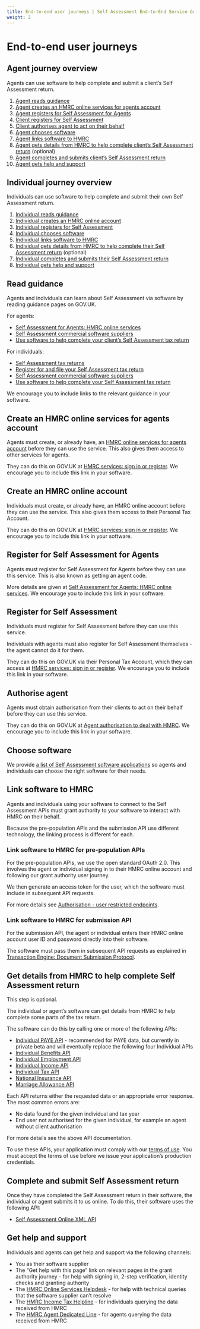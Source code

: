 ```yaml
---
title: End-to-end user journeys | Self Assessment End-to-End Service Guide
weight: 2
---
```


# End-to-end user journeys

## Agent journey overview 

Agents can use software to help complete and submit a client’s Self Assessment return.

1. [Agent reads guidance](#read-guidance)
2. [Agent creates an HMRC online services for agents account](#create-an-hmrc-online-services-for-agents-account)
3. [Agent registers for Self Assessment for Agents](#register-for-self-assessment-for-agents)
4. [Client registers for Self Assessment](#register-for-self-assessment)
5. [Client authorises agent to act on their behalf](#authorise-agent)
6. [Agent chooses software](#choose-software)
7. [Agent links software to HMRC](#link-software-to-hmrc)
8. [Agent gets details from HMRC to help complete client’s Self Assessment return](#get-details-from-hmrc-to-help-complete-self-assessment-return) (optional)
9. [Agent completes and submits client’s Self Assessment return](#complete-and-submit-self-assessment-return)
10. [Agent gets help and support](#get-help-and-support)


## Individual journey overview 

Individuals can use software to help complete and submit their own Self Assessment return.

1. [Individual reads guidance](#read-guidance)
2. [Individual creates an HMRC online account](#create-an-hmrc-online-account)
3. [Individual registers for Self Assessment](#register-for-self-assessment)
4. [Individual chooses software](#choose-software)
5. [Individual links software to HMRC](#link-software-to-hmrc)
6. [Individual gets details from HMRC to help complete their Self Assessment return](#get-details-from-hmrc-to-help-complete-self-assessment-return) (optional)
7. [Individual completes and submits their Self Assessment return](#complete-and-submit-self-assessment-return)
8. [Individual gets help and support](#get-help-and-support)


## Read guidance 

Agents and individuals can learn about Self Assessment via software by reading guidance pages on GOV.UK.

For agents:

* [Self Assessment for Agents: HMRC online services](https://www.gov.uk/guidance/self-assessment-for-agents-online-service)
* [Self Assessment commercial software suppliers](https://www.gov.uk/government/publications/self-assessment-commercial-software-suppliers)
* [Use software to help complete your client’s Self Assessment tax return](https://www.gov.uk/guidance/use-software-to-help-complete-your-clients-self-assessment-tax-return)

For individuals:

* [Self Assessment tax returns](https://www.gov.uk/self-assessment-tax-returns)
* [Register for and file your Self Assessment tax return](https://www.gov.uk/log-in-file-self-assessment-tax-return)
* [Self Assessment commercial software suppliers](https://www.gov.uk/government/publications/self-assessment-commercial-software-suppliers)
* [Use software to help complete your Self Assessment tax return](https://www.gov.uk/guidance/use-software-to-help-complete-your-self-assessment-tax-return)

We encourage you to include links to the relevant guidance in your software.


## Create an HMRC online services for agents account

Agents must create, or already have, an [HMRC online services for agents account](https://www.gov.uk/government/collections/hmrc-online-services-for-agents#HMRC-online-services-for-agents-account) before they can use the service. This also gives them access to other services for agents.

They can do this on GOV.UK at [HMRC services: sign in or register](https://www.gov.uk/log-in-register-hmrc-online-services). We encourage you to include this link in your software.


## Create an HMRC online account

Individuals must create, or already have, an HMRC online account before they can use the service. This also gives them access to their Personal Tax Account.

They can do this on GOV.UK at [HMRC services: sign in or register](https://www.gov.uk/log-in-register-hmrc-online-services). We encourage you to include this link in your software.


## Register for Self Assessment for Agents

Agents must register for Self Assessment for Agents before they can use this service. This is also known as getting an agent code.

More details are given at [Self Assessment for Agents: HMRC online services](https://www.gov.uk/guidance/self-assessment-for-agents-online-service#how-to-get-an-agent-code). We encourage you to include this link in your software.


## Register for Self Assessment

Individuals must register for Self Assessment before they can use this service.

Individuals with agents must also register for Self Assessment themselves - the agent cannot do it for them.

They can do this on GOV.UK via their Personal Tax Account, which they can access at [HMRC services: sign in or register](https://www.gov.uk/log-in-register-hmrc-online-services). We encourage you to include this link in your software.


## Authorise agent

Agents must obtain authorisation from their clients to act on their behalf before they can use this service.

They can do this on GOV.UK at [Agent authorisation to deal with HMRC](https://www.gov.uk/guidance/client-authorisation-an-overview). We encourage you to include this link in your software.


## Choose software

We provide [a list of Self Assessment software applications](https://www.gov.uk/government/publications/self-assessment-commercial-software-suppliers) so agents and individuals can choose the right software for their needs.


## Link software to HMRC

Agents and individuals using your software to connect to the Self Assessment APIs must grant authority to your software to interact with HMRC on their behalf.

Because the pre-population APIs and the submission API use different technology, the linking process is different for each.

### Link software to HMRC for pre-population APIs

For the pre-population APIs, we use the open standard OAuth 2.0. This involves the agent or individual signing in to their HMRC online account and following our grant authority user journey.

We then generate an access token for the user, which the software must include in subsequent API requests.

For more details see [Authorisation - user restricted endpoints](https://developer.service.hmrc.gov.uk/api-documentation/docs/authorisation/user-restricted-endpoints).
 
### Link software to HMRC for submission API

For the submission API, the agent or individual enters their HMRC online account user ID and password directly into their software.

The software must pass them in subsequent API requests as explained in [Transaction Engine: Document Submission Protocol](https://www.gov.uk/government/publications/transaction-engine-document-submission-protocol).


## Get details from HMRC to help complete Self Assessment return

This step is optional.

The individual or agent’s software can get details from HMRC to help complete some parts of the tax return.

The software can do this by calling one or more of the following APIs:

* [Individual PAYE API](https://developer.service.hmrc.gov.uk/api-documentation/docs/api/service/individuals-paye) - recommended for PAYE data, but currently in private beta and will eventually replace the following four Individual APIs
* [Individual Benefits API](https://developer.service.hmrc.gov.uk/api-documentation/docs/api/service/individual-benefits)
* [Individual Employment API](https://developer.service.hmrc.gov.uk/api-documentation/docs/api/service/individual-employment)
* [Individual Income API](https://developer.service.hmrc.gov.uk/api-documentation/docs/api/service/individual-income)
* [Individual Tax API](https://developer.service.hmrc.gov.uk/api-documentation/docs/api/service/individual-tax)
* [National Insurance API](https://developer.service.hmrc.gov.uk/api-documentation/docs/api/service/national-insurance)
* [Marriage Allowance API](https://developer.service.hmrc.gov.uk/api-documentation/docs/api/service/marriage-allowance)

Each API returns either the requested data or an appropriate error response. The most common errors are:

* No data found for the given individual and tax year
* End user not authorised for the given individual, for example an agent without client authorisation

For more details see the above API documentation.

To use these APIs, your application must comply with our [terms of use](https://developer.service.hmrc.gov.uk/api-documentation/docs/terms-of-use). You must accept the terms of use before we issue your application’s production credentials.


## Complete and submit Self Assessment return

Once they have completed the Self Assessment return in their software, the individual or agent submits it to us online. To do this, their software uses the following API:

* [Self Assessment Online XML API](https://developer.service.hmrc.gov.uk/api-documentation/docs/api/xml/Self%20Assessment%20Online)


## Get help and support

Individuals and agents can get help and support via the following channels:

* You as their software supplier
* The “Get help with this page” link on relevant pages in the grant authority journey - for help with signing in, 2-step verification, identity checks and granting authority
* The [HMRC Online Services Helpdesk](https://www.gov.uk/government/organisations/hm-revenue-customs/contact/online-services-helpdesk) - for help with technical queries that the software supplier can’t resolve
* The [HMRC Income Tax Helpline](https://www.gov.uk/government/organisations/hm-revenue-customs/contact/income-tax-enquiries-for-individuals-pensioners-and-employees) - for individuals querying the data received from HMRC
* The [HMRC Agent Dedicated Line](https://www.gov.uk/government/organisations/hm-revenue-customs/contact/agent-dedicated-line-self-assessment-or-paye-for-individuals) - for agents querying the data received from HMRC
 

